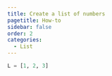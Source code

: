 ```yaml
---
title: Create a list of numbers
pagetitle: How-to
sidebar: false
order: 2
categories:
  - List
---
```


```python
L = [1, 2, 3]
```

